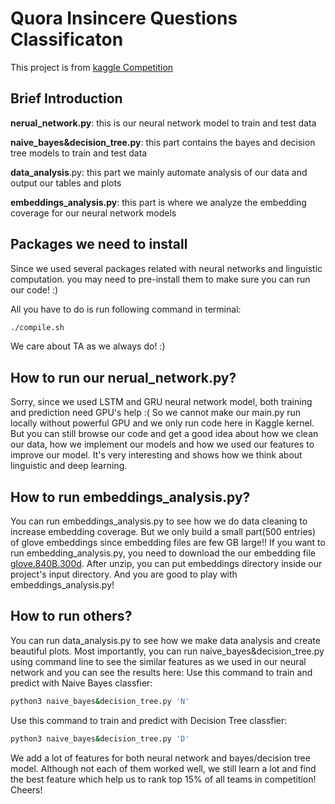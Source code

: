 # Quora Insincere Questions Classificaton
This project is from [kaggle Competition](https://www.kaggle.com/c/quora-insincere-questions-classification)

## Brief Introduction
**nerual_network.py**: this is our neural network model to train and test data

**naive_bayes&decision_tree.py**: this part contains the bayes and decision tree models to train and test data

**data_analysis**.py: this part we mainly automate analysis of our data and output our tables and plots

**embeddings_analysis.py**: this part is where we analyze the embedding coverage for our neural network models

## Packages we need to install
Since we used several packages related with neural networks and linguistic computation.
you may need to pre-install them to make sure you can run our code! :)

All you have to do is run following command in terminal:
```bash
./compile.sh
```
We care about TA as we always do! :)
## How to run our nerual_network.py?
Sorry, since we used LSTM and GRU neural network model, both training and prediction need GPU's help :(
So we cannot make our main.py run locally without powerful GPU and we only run code here in Kaggle kernel.
But you can still browse our code and get a good idea about how we clean our data, how we implement our models and how we used our 
features to improve our model. It's very interesting and shows how we think about linguistic and deep learning.
## How to run embeddings_analysis.py?
You can run embeddings_analysis.py to see how we do data cleaning to increase embedding coverage.
But we only build a small part(500 entries) of glove embeddings since embedding files are few GB large!! 
If you want to run embedding_analysis.py, you need to download the our embedding file
 [glove.840B.300d](https://www.kaggle.com/c/quora-insincere-questions-classification/download/embeddings.zip). 
After unzip, you can put embeddings directory inside our project's input directory. And you are good to play with embeddings_analysis.py! 
## How to run others?
You can run data_analysis.py to see how we make data analysis and create beautiful plots.
Most importantly, you can run naive_bayes&decision_tree.py using command line to see the similar features as we used in our neural network and you can see the results here:
Use this command to train and predict with Naive Bayes classfier:
```bash
python3 naive_bayes&decision_tree.py 'N'
```
Use this command to train and predict with Decision Tree classfier:
```bash
python3 naive_bayes&decision_tree.py 'D'
```
We add a lot of features for both neural network and bayes/decision tree model. Although not each of them worked well, we still learn a lot 
and find the best feature which help us to rank top 15% of all teams in competition! Cheers! 
